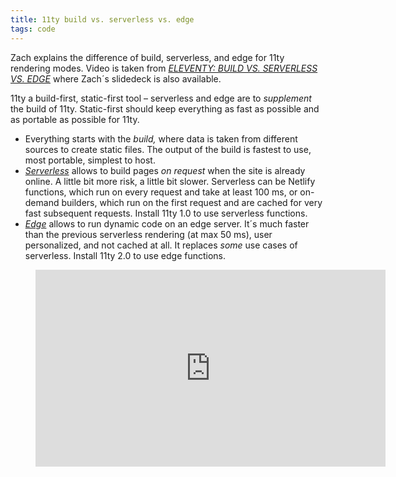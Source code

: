 ```yaml
---
title: 11ty build vs. serverless vs. edge
tags: code
---
```

Zach explains the difference of build, serverless, and edge for 11ty rendering modes. Video is taken from [<cite>ELEVENTY: BUILD VS. SERVERLESS VS. EDGE</cite>](https://www.zachleat.com/web/eleventy-rendering-modes/) where Zach´s slidedeck is also available.

11ty a build-first, static-first tool – serverless and edge are to *supplement* the build of 11ty. Static-first should keep everything as fast as possible and as portable as possible for 11ty.

- Everything starts with the *build,* where data is taken from different sources to create static files. The output of the build is fastest to use, most portable, simplest to host. 
- [*Serverless*](https://www.11ty.dev/docs/plugins/serverless/) allows to build pages *on request* when the site is already online. A little bit more risk, a little bit slower. Serverless can be Netlify functions, which run on every request and take at least 100 ms, or on-demand builders, which run on the first request and are cached for very fast subsequent requests. Install 11ty 1.0 to use serverless functions.
- [*Edge*](https://www.11ty.dev/docs/plugins/edge/) allows to run dynamic code on an edge server. It´s much faster than the previous serverless rendering (at max 50 ms), user personalized, and not cached at all. It replaces *some* use cases of serverless. Install 11ty 2.0 to use edge functions.

<figure>
<iframe width="560" height="315" src="https://www.youtube.com/embed/40yPK3EKE60" title="YouTube video player" frameborder="0" allow="accelerometer; autoplay; clipboard-write; encrypted-media; gyroscope; picture-in-picture" allowfullscreen></iframe>
</figure>